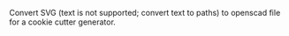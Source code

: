 Convert SVG (text is not supported; convert text to paths) to openscad file for a cookie cutter generator.
